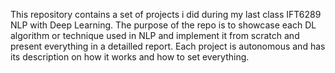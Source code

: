 This repository contains a set of projects i did during my last class IFT6289 NLP with Deep Learning.
The purpose of the repo is to showcase each DL algorithm or technique used in NLP and implement it from scratch and present everything in a detailled report.
Each project is autonomous and has its description on how it works and how to set everything.
